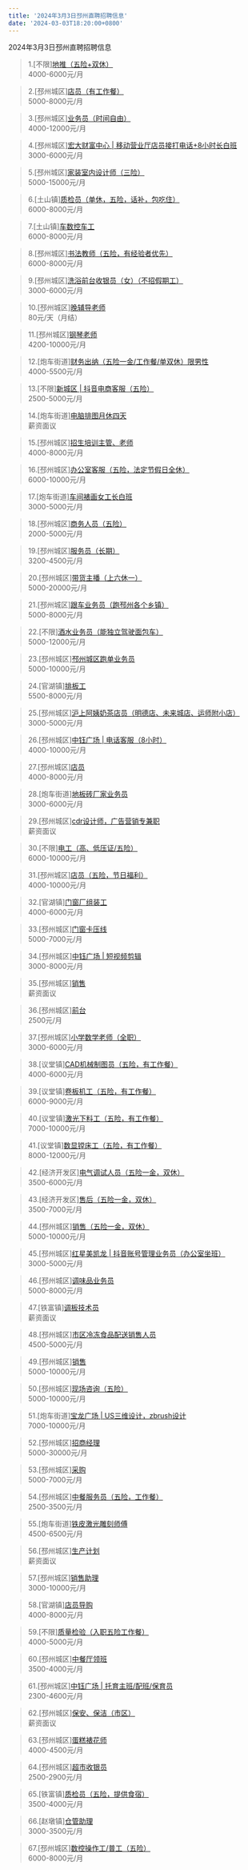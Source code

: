 ```yaml
---
title: '2024年3月3日邳州直聘招聘信息'
date: '2024-03-03T18:20:00+0800'
---
```

2024年3月3日邳州直聘招聘信息
<!--more-->
>1.[不限][地推（五险+双休）](https://www.pizhouzhipin.com/job/33867)<br>
>4000-6000元/月

>2.[邳州城区][店员（有工作餐）](https://www.pizhouzhipin.com/job/27677)<br>
>5000-8000元/月

>3.[邳州城区][业务员（时间自由）](https://www.pizhouzhipin.com/job/32632)<br>
>4000-12000元/月

>4.[邳州城区][宏大财富中心 | 移动营业厅店员接打电话+8小时长白班](https://www.pizhouzhipin.com/job/22745)<br>
>3000-6000元/月

>5.[邳州城区][家装室内设计师（三险）](https://www.pizhouzhipin.com/job/17714)<br>
>5000-15000元/月

>6.[土山镇][质检员（单休，五险，话补，包吃住）](https://www.pizhouzhipin.com/job/27138)<br>
>6000-8000元/月

>7.[土山镇][车数控车工](https://www.pizhouzhipin.com/job/33824)<br>
>6000-8000元/月

>8.[邳州城区][书法教师（五险，有经验者优先）](https://www.pizhouzhipin.com/job/33241)<br>
>6000-8000元/月

>9.[邳州城区][洗浴前台收银员（女）（不招假期工）](https://www.pizhouzhipin.com/job/31652)<br>
>3000-6000元/月

>10.[邳州城区][晚辅导老师](https://www.pizhouzhipin.com/job/33868)<br>
>80元/天（月结）

>11.[邳州城区][钢琴老师](https://www.pizhouzhipin.com/job/26114)<br>
>4200-10000元/月

>12.[炮车街道][财务出纳（五险一金/工作餐/单双休）限男性](https://www.pizhouzhipin.com/job/23647)<br>
>4000-5500元/月

>13.[不限][新城区 | 抖音电商客服（五险）](https://www.pizhouzhipin.com/job/32347)<br>
>2500-5000元/月

>14.[炮车街道][电脑排图月休四天](https://www.pizhouzhipin.com/job/22797)<br>
>薪资面议

>15.[邳州城区][招生培训主管、老师](https://www.pizhouzhipin.com/job/32626)<br>
>4000-8000元/月

>16.[邳州城区][办公室客服（五险，法定节假日全休）](https://www.pizhouzhipin.com/job/30881)<br>
>6000-10000元/月

>17.[炮车街道][车间裱画女工长白班](https://www.pizhouzhipin.com/job/27254)<br>
>3000-5000元/月

>18.[邳州城区][商务人员（五险）](https://www.pizhouzhipin.com/job/33839)<br>
>2000-5000元/月

>19.[邳州城区][服务员（长期）](https://www.pizhouzhipin.com/job/30324)<br>
>3200-4500元/月

>20.[邳州城区][带货主播（上六休一）](https://www.pizhouzhipin.com/job/32865)<br>
>5000-20000元/月

>21.[邳州城区][跟车业务员（跑邳州各个乡镇）](https://www.pizhouzhipin.com/job/33742)<br>
>5000-8000元/月

>22.[不限][酒水业务员（能独立驾驶面包车）](https://www.pizhouzhipin.com/job/33844)<br>
>5000-12000元/月

>23.[邳州城区][邳州城区跑单业务员](https://www.pizhouzhipin.com/job/33845)<br>
>5000-10000元/月

>24.[官湖镇][排板工](https://www.pizhouzhipin.com/job/33864)<br>
>5500-8000元/月

>25.[邳州城区][沪上阿姨奶茶店员（明德店、未来城店、运师附小店）](https://www.pizhouzhipin.com/job/33559)<br>
>3000-5000元/月

>26.[邳州城区][中钰广场 | 电话客服（8小时）](https://www.pizhouzhipin.com/job/30660)<br>
>4000-10000元/月

>27.[邳州城区][店员](https://www.pizhouzhipin.com/job/32061)<br>
>4000-8000元/月

>28.[炮车街道][地板砖厂家业务员](https://www.pizhouzhipin.com/job/29939)<br>
>3000-6000元/月

>29.[邳州城区][cdr设计师，广告营销专兼职](https://www.pizhouzhipin.com/job/33332)<br>
>薪资面议

>30.[不限][电工（高、低压证/五险）](https://www.pizhouzhipin.com/job/31560)<br>
>6000-10000元/月

>31.[邳州城区][店员（五险，节日福利）](https://www.pizhouzhipin.com/job/30380)<br>
>4000-10000元/月

>32.[官湖镇][门窗厂组装工](https://www.pizhouzhipin.com/job/28722)<br>
>4000-6000元/月

>33.[邳州城区][门窗卡压线](https://www.pizhouzhipin.com/job/20083)<br>
>5000-7000元/月

>34.[邳州城区][中钰广场 | 短视频剪辑](https://www.pizhouzhipin.com/job/33751)<br>
>3000-8000元/月

>35.[邳州城区][销售](https://www.pizhouzhipin.com/job/25390)<br>
>薪资面议

>36.[邳州城区][前台](https://www.pizhouzhipin.com/job/32613)<br>
>2500元/月

>37.[邳州城区][小学数学老师（全职）](https://www.pizhouzhipin.com/job/15047)<br>
>3000-6000元/月

>38.[议堂镇][CAD机械制图员（五险，有工作餐）](https://www.pizhouzhipin.com/job/33640)<br>
>4000-6000元/月

>39.[议堂镇][卷板机工（五险，有工作餐）](https://www.pizhouzhipin.com/job/33638)<br>
>6000-9000元/月

>40.[议堂镇][激光下料工（五险，有工作餐）](https://www.pizhouzhipin.com/job/33643)<br>
>7000-10000元/月

>41.[议堂镇][数显镗床工（五险，有工作餐）](https://www.pizhouzhipin.com/job/33639)<br>
>8000-12000元/月

>42.[经济开发区][电气调试人员（五险一金，双休）](https://www.pizhouzhipin.com/job/23123)<br>
>3500-6000元/月

>43.[经济开发区][售后（五险一金，双休）](https://www.pizhouzhipin.com/job/27410)<br>
>3500-7000元/月

>44.[邳州城区][销售（五险一金，双休）](https://www.pizhouzhipin.com/job/19959)<br>
>5000-10000元/月

>45.[邳州城区][红星美凯龙 | 抖音账号管理业务员（办公室坐班）](https://www.pizhouzhipin.com/job/33842)<br>
>3000-5000元/月

>46.[邳州城区][调味品业务员](https://www.pizhouzhipin.com/job/33372)<br>
>5000-8000元/月

>47.[铁富镇][调板技术员](https://www.pizhouzhipin.com/job/30275)<br>
>薪资面议

>48.[邳州城区][市区冷冻食品配送销售人员](https://www.pizhouzhipin.com/job/33418)<br>
>4500-5000元/月

>49.[邳州城区][销售](https://www.pizhouzhipin.com/job/31965)<br>
>5000-10000元/月

>50.[邳州城区][现场咨询（五险）](https://www.pizhouzhipin.com/job/31927)<br>
>5000-10000元/月

>51.[炮车街道][宝龙广场 | US三维设计，zbrush设计](https://www.pizhouzhipin.com/job/33668)<br>
>7000-10000元/月

>52.[邳州城区][招商经理](https://www.pizhouzhipin.com/job/33814)<br>
>5000-30000元/月

>53.[邳州城区][采购](https://www.pizhouzhipin.com/job/33827)<br>
>5000-7000元/月

>54.[邳州城区][中餐服务员（五险，工作餐）](https://www.pizhouzhipin.com/job/27064)<br>
>2500-3500元/月

>55.[炮车街道][铁皮激光雕刻师傅](https://www.pizhouzhipin.com/job/33831)<br>
>4500-6500元/月

>56.[邳州城区][生产计划](https://www.pizhouzhipin.com/job/5562)<br>
>薪资面议

>57.[邳州城区][销售助理](https://www.pizhouzhipin.com/job/33823)<br>
>3000-10000元/月

>58.[官湖镇][店员导购](https://www.pizhouzhipin.com/job/20187)<br>
>4000-8000元/月

>59.[不限][质量检验（入职五险工作餐）](https://www.pizhouzhipin.com/job/33841)<br>
>4000-5000元/月

>60.[邳州城区][中餐厅领班](https://www.pizhouzhipin.com/job/30181)<br>
>3500-4000元/月

>61.[邳州城区][中钰广场 | 托育主班/配班/保育员](https://www.pizhouzhipin.com/job/33835)<br>
>2300-4600元/月

>62.[邳州城区][保安、保洁（市区）](https://www.pizhouzhipin.com/job/20755)<br>
>薪资面议

>63.[邳州城区][蛋糕裱花师](https://www.pizhouzhipin.com/job/33863)<br>
>4000-4500元/月

>64.[邳州城区][超市收银员](https://www.pizhouzhipin.com/job/33869)<br>
>2500-2900元/月

>65.[铁富镇][质检员（五险，提供食宿）](https://www.pizhouzhipin.com/job/30273)<br>
>3500-4000元/月

>66.[赵墩镇][仓管助理](https://www.pizhouzhipin.com/job/33838)<br>
>3000-3500元/月

>67.[邳州城区][数控操作工/普工（五险）](https://www.pizhouzhipin.com/job/30470)<br>
>6000-8000元/月

